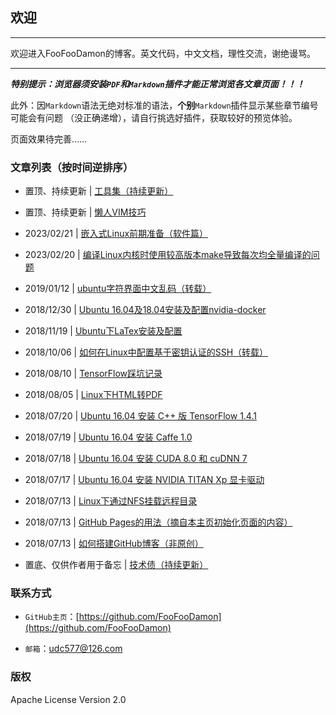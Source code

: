 <meta http-equiv="Content-Type" content="text/html; charset=utf-8">

## 欢迎

---------------------------------------------------------------------------

欢迎进入FooFooDamon的博客。英文代码，中文文档，理性交流，谢绝谩骂。

---------------------------------------------------------------------------

***特别提示：浏览器须安装`PDF`和`Markdown`插件才能正常浏览各文章页面！！！***

此外：因`Markdown`语法无绝对标准的语法，**个别**`Markdown`插件显示某些章节编号可能会有问题
（没正确递增），请自行挑选好插件，获取较好的预览体验。

页面效果待完善……

### 文章列表（按时间逆排序）

* 置顶、持续更新 | <a href="工具集（持续更新）.md">工具集（持续更新）</a>

* 置顶、持续更新 | <a href="懒人VIM技巧.md">懒人VIM技巧</a>

* 2023/02/21 | <a href="嵌入式Linux前期准备（软件篇）.md">嵌入式Linux前期准备（软件篇）</a>

* 2023/02/20 | <a href="编译Linux内核时使用较高版本make导致每次均全量编译的问题.md">编译Linux内核时使用较高版本make导致每次均全量编译的问题</a>

* 2019/01/12 | <a href="ubuntu字符界面中文乱码 - chinabinlang的专栏 - CSDN博客.pdf">ubuntu字符界面中文乱码（转载）</a>

* 2018/12/30 | <a href="Ubuntu_16.04及18.04安装及配置nvidia-docker.md">Ubuntu 16.04及18.04安装及配置nvidia-docker</a>

* 2018/11/19 | <a href="Ubuntu下LaTex安装及配置.md">Ubuntu下LaTex安装及配置</a>

* 2018/10/06 | <a href="如何在Linux中配置基于密钥认证的SSH（转载）.pdf">如何在Linux中配置基于密钥认证的SSH（转载）</a>

* 2018/08/10 | <a href="TensorFlow踩坑记录.md">TensorFlow踩坑记录</a>

* 2018/08/05 | <a href="Linux下HTML转PDF.md">Linux下HTML转PDF</a>

* 2018/07/20 | <a href="Ubuntu_16.04安装C++版TensorFlow_1.4.1.md">Ubuntu 16.04 安装 C++ 版 TensorFlow 1.4.1</a>

* 2018/07/19 | <a href="Ubuntu_16.04安装Caffe_1.0.md">Ubuntu 16.04 安装 Caffe 1.0</a>

* 2018/07/18 | <a href="Ubuntu_16.04安装CUDA_8.0和cuDNN_7.md">Ubuntu 16.04 安装 CUDA 8.0 和 cuDNN 7</a>

* 2018/07/17 | <a href="Ubuntu_16.04安装NVIDIA_TITAN_Xp显卡驱动.md">Ubuntu 16.04 安装 NVIDIA TITAN Xp 显卡驱动</a>

* 2018/07/13 | <a href="Linux下通过NFS挂载远程目录.md">Linux下通过NFS挂载远程目录</a>

* 2018/07/13 | <a href="GitHub_Pages的用法.md">GitHub Pages的用法（摘自本主页初始化页面的内容）</a>

* 2018/07/13 | <a href="如何搭建GitHub博客（非原创）.md">如何搭建GitHub博客（非原创）</a>

* 置底、仅供作者用于备忘 | <a href="技术债（持续更新）.md">技术债（持续更新）</a>


### 联系方式

* `GitHub主页`：[https://github.com/FooFooDamon](https://github.com/FooFooDamon)

* `邮箱`：<udc577@126.com>


### 版权

Apache License Version 2.0

